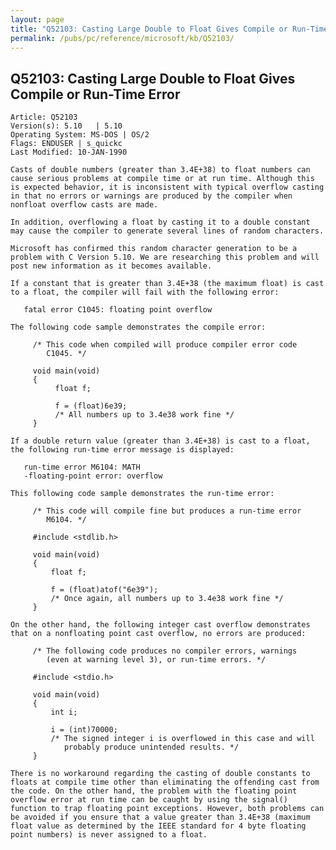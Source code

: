 ```yaml
---
layout: page
title: "Q52103: Casting Large Double to Float Gives Compile or Run-Time Error"
permalink: /pubs/pc/reference/microsoft/kb/Q52103/
---
```


## Q52103: Casting Large Double to Float Gives Compile or Run-Time Error

	Article: Q52103
	Version(s): 5.10   | 5.10
	Operating System: MS-DOS | OS/2
	Flags: ENDUSER | s_quickc
	Last Modified: 10-JAN-1990
	
	Casts of double numbers (greater than 3.4E+38) to float numbers can
	cause serious problems at compile time or at run time. Although this
	is expected behavior, it is inconsistent with typical overflow casting
	in that no errors or warnings are produced by the compiler when
	nonfloat overflow casts are made.
	
	In addition, overflowing a float by casting it to a double constant
	may cause the compiler to generate several lines of random characters.
	
	Microsoft has confirmed this random character generation to be a
	problem with C Version 5.10. We are researching this problem and will
	post new information as it becomes available.
	
	If a constant that is greater than 3.4E+38 (the maximum float) is cast
	to a float, the compiler will fail with the following error:
	
	   fatal error C1045: floating point overflow
	
	The following code sample demonstrates the compile error:
	
	     /* This code when compiled will produce compiler error code
	        C1045. */
	
	     void main(void)
	     {
	          float f;
	
	          f = (float)6e39;
	          /* All numbers up to 3.4e38 work fine */
	     }
	
	If a double return value (greater than 3.4E+38) is cast to a float,
	the following run-time error message is displayed:
	
	   run-time error M6104: MATH
	   -floating-point error: overflow
	
	This following code sample demonstrates the run-time error:
	
	     /* This code will compile fine but produces a run-time error
	        M6104. */
	
	     #include <stdlib.h>
	
	     void main(void)
	     {
	         float f;
	
	         f = (float)atof("6e39");
	         /* Once again, all numbers up to 3.4e38 work fine */
	     }
	
	On the other hand, the following integer cast overflow demonstrates
	that on a nonfloating point cast overflow, no errors are produced:
	
	     /* The following code produces no compiler errors, warnings
	        (even at warning level 3), or run-time errors. */
	
	     #include <stdio.h>
	
	     void main(void)
	     {
	         int i;
	
	         i = (int)70000;
	         /* The signed integer i is overflowed in this case and will
	            probably produce unintended results. */
	     }
	
	There is no workaround regarding the casting of double constants to
	floats at compile time other than eliminating the offending cast from
	the code. On the other hand, the problem with the floating point
	overflow error at run time can be caught by using the signal()
	function to trap floating point exceptions. However, both problems can
	be avoided if you ensure that a value greater than 3.4E+38 (maximum
	float value as determined by the IEEE standard for 4 byte floating
	point numbers) is never assigned to a float.
